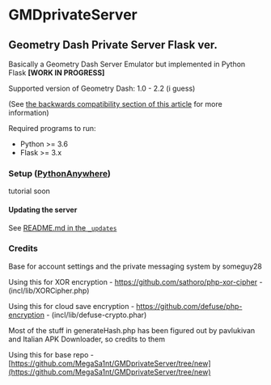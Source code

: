 # GMDprivateServer
## Geometry Dash Private Server Flask ver.
Basically a Geometry Dash Server Emulator but implemented in Python Flask **[WORK IN PROGRESS]**

Supported version of Geometry Dash: 1.0 - 2.2 (i guess)

(See [the backwards compatibility section of this article](https://github.com/Cvolton/GMDprivateServer/wiki/Deliberate-differences-from-real-GD) for more information)

Required programs to run:

- Python >= 3.6
- Flask >= 3.x

### Setup ([PythonAnywhere](https://www.pythonanywhere.com/))
tutorial soon

#### Updating the server
See [README.md in the `_updates`](_updates/README.md)

### Credits
Base for account settings and the private messaging system by someguy28

Using this for XOR encryption - https://github.com/sathoro/php-xor-cipher - (incl/lib/XORCipher.php)

Using this for cloud save encryption - https://github.com/defuse/php-encryption - (incl/lib/defuse-crypto.phar)

Most of the stuff in generateHash.php has been figured out by pavlukivan and Italian APK Downloader, so credits to them

Using this for base repo - [https://github.com/MegaSa1nt/GMDprivateServer/tree/new](https://github.com/MegaSa1nt/GMDprivateServer/tree/new)
